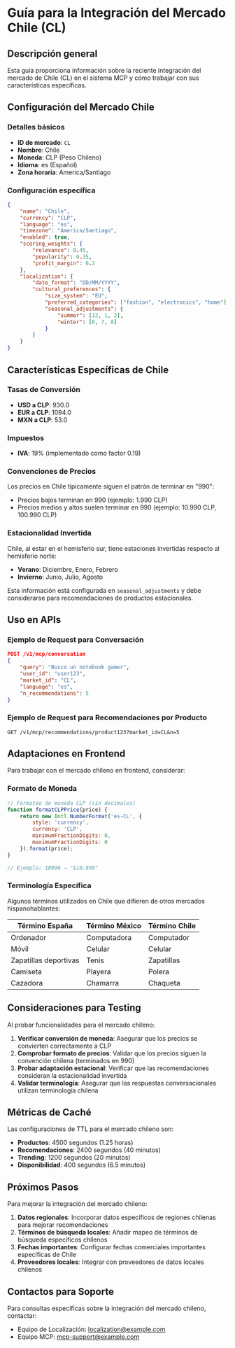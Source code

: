 # Guía para la Integración del Mercado Chile (CL)

## Descripción general

Esta guía proporciona información sobre la reciente integración del mercado de Chile (CL) en el sistema MCP y cómo trabajar con sus características específicas.

## Configuración del Mercado Chile

### Detalles básicos

- **ID de mercado**: `CL`
- **Nombre**: Chile
- **Moneda**: CLP (Peso Chileno)
- **Idioma**: es (Español)
- **Zona horaria**: America/Santiago

### Configuración específica

```json
{
    "name": "Chile",
    "currency": "CLP",
    "language": "es",
    "timezone": "America/Santiago",
    "enabled": true,
    "scoring_weights": {
        "relevance": 0.45,
        "popularity": 0.35,
        "profit_margin": 0.2
    },
    "localization": {
        "date_format": "DD/MM/YYYY",
        "cultural_preferences": {
            "size_system": "EU",
            "preferred_categories": ["fashion", "electronics", "home"],
            "seasonal_adjustments": {
                "summer": [12, 1, 2],
                "winter": [6, 7, 8]
            }
        }
    }
}
```

## Características Específicas de Chile

### Tasas de Conversión

- **USD a CLP**: 930.0
- **EUR a CLP**: 1094.0
- **MXN a CLP**: 53.0

### Impuestos

- **IVA**: 19% (implementado como factor 0.19)

### Convenciones de Precios

Los precios en Chile típicamente siguen el patrón de terminar en "990":
- Precios bajos terminan en 990 (ejemplo: 1.990 CLP)
- Precios medios y altos suelen terminar en 990 (ejemplo: 10.990 CLP, 100.990 CLP)

### Estacionalidad Invertida

Chile, al estar en el hemisferio sur, tiene estaciones invertidas respecto al hemisferio norte:
- **Verano**: Diciembre, Enero, Febrero
- **Invierno**: Junio, Julio, Agosto

Esta información está configurada en `seasonal_adjustments` y debe considerarse para recomendaciones de productos estacionales.

## Uso en APIs

### Ejemplo de Request para Conversación

```json
POST /v1/mcp/conversation
{
    "query": "Busco un notebook gamer",
    "user_id": "user123",
    "market_id": "CL",
    "language": "es",
    "n_recommendations": 5
}
```

### Ejemplo de Request para Recomendaciones por Producto

```
GET /v1/mcp/recommendations/product123?market_id=CL&n=5
```

## Adaptaciones en Frontend

Para trabajar con el mercado chileno en frontend, considerar:

### Formato de Moneda

```javascript
// Formateo de moneda CLP (sin decimales)
function formatCLPPrice(price) {
    return new Intl.NumberFormat('es-CL', {
        style: 'currency',
        currency: 'CLP',
        minimumFractionDigits: 0,
        maximumFractionDigits: 0
    }).format(price);
}

// Ejemplo: 10990 → "$10.990"
```

### Terminología Específica

Algunos términos utilizados en Chile que difieren de otros mercados hispanohablantes:

| Término España | Término México | Término Chile |
|----------------|----------------|---------------|
| Ordenador | Computadora | Computador |
| Móvil | Celular | Celular |
| Zapatillas deportivas | Tenis | Zapatillas |
| Camiseta | Playera | Polera |
| Cazadora | Chamarra | Chaqueta |

## Consideraciones para Testing

Al probar funcionalidades para el mercado chileno:

1. **Verificar conversión de moneda**: Asegurar que los precios se convierten correctamente a CLP
2. **Comprobar formato de precios**: Validar que los precios siguen la convención chilena (terminados en 990)
3. **Probar adaptación estacional**: Verificar que las recomendaciones consideran la estacionalidad invertida
4. **Validar terminología**: Asegurar que las respuestas conversacionales utilizan terminología chilena

## Métricas de Caché

Las configuraciones de TTL para el mercado chileno son:

- **Productos**: 4500 segundos (1.25 horas)
- **Recomendaciones**: 2400 segundos (40 minutos)
- **Trending**: 1200 segundos (20 minutos)
- **Disponibilidad**: 400 segundos (6.5 minutos)

## Próximos Pasos

Para mejorar la integración del mercado chileno:

1. **Datos regionales**: Incorporar datos específicos de regiones chilenas para mejorar recomendaciones
2. **Términos de búsqueda locales**: Añadir mapeo de términos de búsqueda específicos chilenos
3. **Fechas importantes**: Configurar fechas comerciales importantes específicas de Chile
4. **Proveedores locales**: Integrar con proveedores de datos locales chilenos

## Contactos para Soporte

Para consultas específicas sobre la integración del mercado chileno, contactar:
- Equipo de Localización: localization@example.com
- Equipo MCP: mcp-support@example.com
